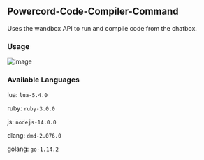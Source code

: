 ## Powercord-Code-Compiler-Command
Uses the wandbox API to run and compile code from the chatbox.  

### Usage

![image](https://user-images.githubusercontent.com/79267815/122661377-39f65a80-d14f-11eb-9dee-589700c0c7a8.png)


### Available Languages

lua: `lua-5.4.0`

ruby: `ruby-3.0.0`

js: `nodejs-14.0.0`

dlang: `dmd-2.076.0`

golang: `go-1.14.2`
